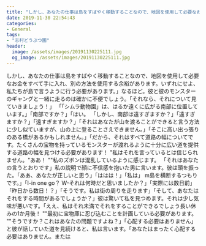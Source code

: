 ```yaml
---
title: "しかし、あなたの仕事は島をすばやく移動することなので、地図を使用して必要なお金をすべて手に入れ、別の方法を使用する余裕があります。"
date: 2019-11-30 22:54:43
categories:
- General
tags:
- "志村どうぶつ園"
header:
  image: /assets/images/20191130225111.jpg
  og_image: /assets/images/20191130225111.jpg
---
```


しかし、あなたの仕事は島をすばやく移動することなので、地図を使用して必要なお金をすべて手に入れ、別の方法を使用する余裕があります。いずれにせよ、私たちが島で言うように行う必要があります。」なるほど。彼と彼のモンスターのギャングと一緒に走るのは確かに不便でしょう。「それなら、それについて見ていきましょう！」 「「シムラ動物園」は、はるか遠くに広がる南部に位置しています。」「南部ですか？」「はい。 「しかし、南部は遠すぎますか？」「遠すぎますか？」「遠すぎますか？」「それはあなたが山を渡ることができると言う方法に少し似ていますが、山の上に登ることさえできません。」「そこに高い出っ張りのある橋があるかもしれません。」「だから、それはすべて道路の幅についてです。たくさんの宝物を持っているモンスターが渡れるように十分に広い道を提供する道路の幅を見つける必要があります！ &quot;私はそれを言っているとは信じられません。&quot;ああ！ &quot;&quot;私のズボンは混乱しているように感じます。 「それはあなたの言うとおりです」私の説明で顔に不信感を抱いた男に言います。彼は頭を振った。「ああ、あなたが正しいと思う」「ははは！」「私は」 m島を横断するつもりです。」「I-in one go？ W-それは何時だと思いましたか？」「実際には数日前」「昨日から数日！？」「そうです。私は街の周りを走ります」「そして、あなたはそれをする時間があるでしょうか？」彼は驚いて私を見つめます。それは少し気味が悪いです。「ええ、私はそれ未満でそれをすることができるでしょう長い休みの1か月後！ &quot;&quot;最初に宝物庫に忍び込むことを計画している必要があります。 &quot;&quot;そうですか？これはあなたの問題ですよね？」「心配する必要はありません」と彼が話していた道を見続けると、私は言います。「あなたはまったく心配する必要はありません。または

